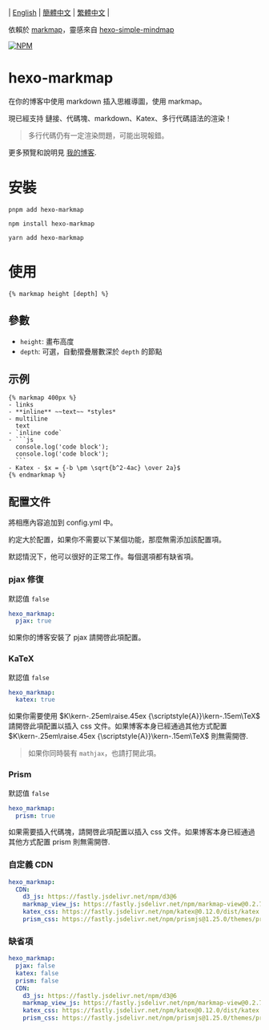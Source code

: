 | [English](https://github.com/MaxChang3/hexo-markmap/blob/main/README.md)
| [簡體中文](https://github.com/MaxChang3/hexo-markmap/blob/main/README_HANS.md)
| [繁體中文](https://github.com/MaxChang3/hexo-markmap/blob/main/README_HANT.md)
|

依賴於 [markmap](https://github.com/gera2ld/markmap)，靈感來自 [hexo-simple-mindmap](https://github.com/HunterXuan/hexo-simple-mindmap)

[![NPM](https://nodei.co/npm/hexo-markmap.png)](https://nodei.co/npm/hexo-markmap/)

# hexo-markmap
在你的博客中使用 markdown 插入思維導圖，使用 markmap。

現已經支持 鏈接、代碼塊、markdown、Katex、多行代碼語法的渲染！

> 多行代碼仍有一定渲染問題，可能出現報錯。

更多預覽和說明見 [我的博客](https://zhangmaimai.com/2021/02/23/hexo-mindmap-plugin/).
# 安裝
```
pnpm add hexo-markmap
```

```
npm install hexo-markmap
```

```
yarn add hexo-markmap
```

# 使用
```
{% markmap height [depth] %}
```

## 參數
- `height`: 畫布高度
- `depth`: 可選，自動摺疊層數深於 `depth` 的節點

## 示例
````
{% markmap 400px %}
- links
- **inline** ~~text~~ *styles*
- multiline
  text
- `inline code`
- ```js
  console.log('code block');
  console.log('code block');
  ```
- Katex - $x = {-b \pm \sqrt{b^2-4ac} \over 2a}$
{% endmarkmap %}
````

## 配置文件

將相應內容追加到 config.yml 中。

約定大於配置，如果你不需要以下某個功能，那麼無需添加該配置項。 

默認情況下，他可以很好的正常工作。每個選項都有缺省項。

### pjax 修復
默認值 `false`
```yaml
hexo_markmap:
  pjax: true
```
如果你的博客安裝了 pjax 請開啓此項配置。

### KaTeX
默認值 `false`
```yaml
hexo_markmap:
  katex: true
```

如果你需要使用 $K\kern-.25em\raise.45ex {\scriptstyle{A}}\kern-.15em\TeX$ 請開啓此項配置以插入 css 文件。如果博客本身已經通過其他方式配置 $K\kern-.25em\raise.45ex {\scriptstyle{A}}\kern-.15em\TeX$ 則無需開啓.

> 如果你同時裝有 `mathjax`，也請打開此項。
### Prism
默認值 `false`
```yaml
hexo_markmap:
  prism: true
```

如果需要插入代碼塊，請開啓此項配置以插入 css 文件。如果博客本身已經通過其他方式配置 prism 則無需開啓.

### 自定義 CDN
```yaml
hexo_markmap:
  CDN:
    d3_js: https://fastly.jsdelivr.net/npm/d3@6
    markmap_view_js: https://fastly.jsdelivr.net/npm/markmap-view@0.2.7
    katex_css: https://fastly.jsdelivr.net/npm/katex@0.12.0/dist/katex.min.css
    prism_css: https://fastly.jsdelivr.net/npm/prismjs@1.25.0/themes/prism.css
```

### 缺省項
```yaml
hexo_markmap:
  pjax: false
  katex: false
  prism: false
  CDN:
    d3_js: https://fastly.jsdelivr.net/npm/d3@6
    markmap_view_js: https://fastly.jsdelivr.net/npm/markmap-view@0.2.7
    katex_css: https://fastly.jsdelivr.net/npm/katex@0.12.0/dist/katex.min.css
    prism_css: https://fastly.jsdelivr.net/npm/prismjs@1.25.0/themes/prism.css
```
